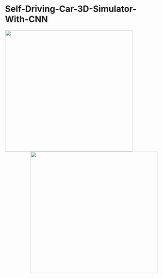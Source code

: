 # Self-Driving-Car-3D-Simulator-With-CNN


<p>
  <img align="left" width="420" height="400" src="https://upload.wikimedia.org/wikipedia/commons/thumb/0/0a/Python.svg/2000px-Python.svg.png">
  <img align="right" width="420" height="400" src="https://github.com/sagar448/Self-Driving-Car-3D-Simulator-With-CNN/blob/master/src/3D%20Car%20Simulator.png">
</p>

